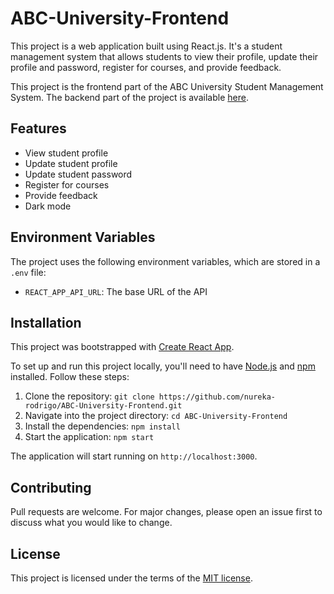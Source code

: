 # ABC-University-Frontend

This project is a web application built using React.js.
It's a student management system that allows students to view their profile,
update their profile and password, register for courses, and provide feedback.

This project is the frontend part of the ABC University Student Management System.
The backend part of the project is available [here](https://github.com/nureka-rodrigo/abc-university-backend).

## Features

- View student profile
- Update student profile
- Update student password
- Register for courses
- Provide feedback
- Dark mode

## Environment Variables

The project uses the following environment variables, which are stored in a `.env` file:

- `REACT_APP_API_URL`: The base URL of the API

## Installation

This project was bootstrapped with [Create React App](https://github.com/facebook/create-react-app).

To set up and run this project locally,
you'll need to have [Node.js](https://nodejs.org/) and [npm](https://www.npmjs.com/) installed.
Follow these steps:

1. Clone the repository: `git clone https://github.com/nureka-rodrigo/ABC-University-Frontend.git`
2. Navigate into the project directory: `cd ABC-University-Frontend`
3. Install the dependencies: `npm install`
4. Start the application: `npm start`

The application will start running on `http://localhost:3000`.

## Contributing

Pull requests are welcome. For major changes, please open an issue first to discuss what you would like to change.

## License

This project is licensed under the terms of the [MIT license](https://github.com/nureka-rodrigo/abc-university-frontend/blob/main/LICENSE).
